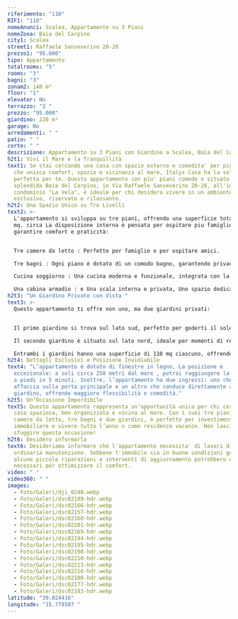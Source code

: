 ```yaml
---
riferimento: "110"
RIF1: "110"
nomeAnunci: Scalea, Appartamento su 3 Piani
nomeZona: Baia del Carpino
city1: Scalea
street1: Raffaele Sanseverino 20-28
prezzo1: "95.000"
tipo: Appartamento
totalrooms: "5"
rooms: "3"
bagni: "3"
zonam2: 140 m²
floor: "1"
elevator: No
terrazzo: "2 "
prezzo: "95.000"
giardino: 220 m²
garage: No
arredamenti: " "
patio: " "
corte: " "
descrizione: Appartamento su 3 Piani con Giardino a Scalea, Baia del Carpino
h2t1: Vivi il Mare e la Tranquillità
text1: Se stai cercando una casa con spazio esterno e comodita' per piu persone
  che unisca comfort, spazio e vicinanza al mare, Italys Casa ha la soluzione
  perfetta per te. Questo appartamento con piu' piani comodo e situato nella
  splendida Baia del Carpino, in Via Raffaele Sanseverino 20-28, all'interno del
  condominio "La Vela", è ideale per chi desidera vivere in un ambiente
  esclusivo, riservato e rilassante.
h2t2: Uno Spazio Unico su Tre Livelli
text2: >-
  L'appartamento si sviluppa su tre piani, offrendo una superficie totale di 140
  mq. circa La disposizione interna è pensata per ospitare piu famiglie
  garantire comfort e praticità:


  Tre camere da letto : Perfette per famiglie o per ospitare amici.

  Tre bagni : Ogni piano è dotato di un comodo bagno, garantendo privacy e comodità.

  Cucina soggiorno : Una cucina moderna e funzionale, integrata con la zona giorno, con acesso ai due giardini.

  Una cabina armadio : e Una scala interna e privata, Uno spazio dedicato per organizzare i tuoi abiti e accessori con stile.
h2t3: "Un Giardino Privato con Vista "
text3: >-
  Questo appartamento ti offre non uno, ma due giardini privati:


  Il primo giardino si trova sul lato sud, perfetto per goderti il sole tutto il giorno.

  Il secondo giardino è situato sul lato nord, ideale per momenti di relax, barbeque. festa con amici, tante ativita per trascorrere momenti unici tra famiglie. bambini. giovani, all’ombra.

  Entrambi i giardini hanno una superficie di 110 mq ciascuno, offrendoti un totale di 220 mq circa di spazio esterno. Qui potrai coltivare piante, organizzare cene all'aperto o semplicemente rilassarti godendo delle belle giornate di relax.
h2t4: Dettagli Esclusivi e Posizione Invidiabile
text4: "L’appartamento è dotato di finestre in legno, La posizione è
  eccezionale: a soli circa 250 metri dal mare , potrai raggiungere la spiaggia
  a piedi in 5 minuti. Inoltre, l’appartamento ha due ingressi: uno che si
  affaccia sulla porta principale e un altro che conduce direttamente al
  giardino, offrendo maggiore flessibilità e comodità."
h2t5: Un’Occasione Imperdibile
text5: Questo appartamento rappresenta un’opportunità unica per chi cerca una
  casa spaziosa, ben organizzata e vicina al mare. Con i suoi tre piani, tre
  camere da letto, tre bagni e due giardini, è perfetto per investimento
  immobiliare e vivere tutto l’anno o come residenza vacanze. Non lasciarti
  sfuggire questa occasione!
h2t6: Desidero informarla
text6: Desideriamo informare che l'appartamento necessita' di lavori di
  ordinaria manutenzione. Sebbene l'immobile sia in buone condizioni generali,
  alcune piccole riparazioni e interventi di aggiornamento potrebbero essere
  necessari per ottimizzare il comfort.
video: " "
video360: " "
images:
  - Foto/Galeri/dji_0240.webp
  - Foto/Galeri/dsc02189-hdr.webp
  - Foto/Galeri/dsc02166-hdr.webp
  - Foto/Galeri/dsc02157-hdr.webp
  - Foto/Galeri/dsc02160-hdr.webp
  - Foto/Galeri/dsc02201-hdr.webp
  - Foto/Galeri/dsc02169-hdr.webp
  - Foto/Galeri/dsc02194-hdr.webp
  - Foto/Galeri/dsc02195-hdr.webp
  - Foto/Galeri/dsc02198-hdr.webp
  - Foto/Galeri/dsc02210-hdr.webp
  - Foto/Galeri/dsc02213-hdr.webp
  - Foto/Galeri/dsc02216-hdr.webp
  - Foto/Galeri/dsc02180-hdr.webp
  - Foto/Galeri/dsc02177-hdr.webp
  - Foto/Galeri/dsc02183-hdr.webp
latitude: "39.824416"
longitude: "15.778587 "
---
```

